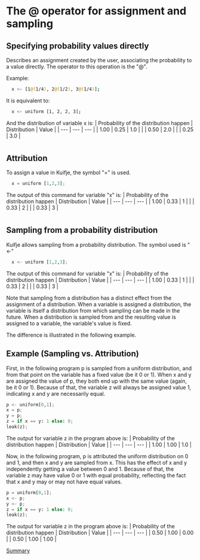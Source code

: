 # The @ operator for assignment and sampling

## Specifying probability values directly

Describes an assignment created by the user, associating
the probability to a value directly. The operator to
this operation is the "@".

Example:
```sh
  x <- [1@(1/4), 2@(1/2), 3@(1/4)];
```

It is equivalent to:
```sh
  x <- uniform [1, 2, 2, 3];
```

And the distribution of variable x is:
| Probability of the distribution happen | Distribution | Value | 
| --- | --- | --- |
| 1.00 | 0.25 | 1.0 |
| | 0.50 | 2.0 |
| | 0.25 | 3.0 |

#

## Attribution

To assign a value in Kuifje, the symbol "=" is used.

```python
  x = uniform [1,2,3];
```

The output of this command for variable "x" is:
| Probability of the distribution happen | Distribution | Value | 
| --- | --- | --- |
| 1.00 | 0.33 | 1 |
| | 0.33 | 2 |
| | 0.33 | 3 |

#

## Sampling from a probability distribution

Kuifje allows sampling from a probability distribution. The symbol used is "<-"

```python
  x <- uniform [1,2,3];
```

The output of this command for variable "x" is:
| Probability of the distribution happen | Distribution | Value | 
| --- | --- | --- |
| 1.00 | 0.33 | 1 |
| | 0.33 | 2 |
| | 0.33 | 3 |

Note that sampling from a distribution has a distinct effect from the assignment of a distribution.
When a variable is assigned a distribution, the variable is itself a distribution from which sampling can be made in the future.
When a distribution is sampled from and the resulting value is assigned to a variable, the variable's value is fixed.

The difference is illustrated in the following example.

## Example (Sampling vs. Attribution)

First, in the following program p is sampled from a uniform distribution, and from that point on the variable has a fixed value (be it 0 or 1). When x and y are assigned the value of p, they both end up with the same value (again, be it 0 or 1). Because of that, the variable z will always be assigned value 1, indicating x and y are necessarily equal.

```python
p <- uniform[0,1];
x = p;
y = p;
z = if x == y: 1 else: 0;
leak(z);
```

The output for variable z in the program above is:
| Probability of the distribution happen | Distribution | Value | 
| --- | --- | --- |
| 1.00 | 1.00 | 1.0 |

Now, in the following program, p is attributed the uniform distribution on 0 and 1, and then x and y are sampled from x. This has the effect of x and y independently getting a value between 0 and 1.  Because of that, the variable z may have value 0 or 1 with equal probability, reflecting the fact that x and y may or may not have equal values.

```python
p = uniform[0,1];
x <- p;
y <- p;
z = if x == y: 1 else: 0;
leak(z);
```

The output for variable z in the program above is:
| Probability of the distribution happen | Distribution | Value | 
| --- | --- | --- |
| 0.50 | 1.00 | 0.00 |
| 0.50 | 1.00 | 1.00 |


[Summary](https://github.com/gleisonsdm/Kuifje-Documentation)
